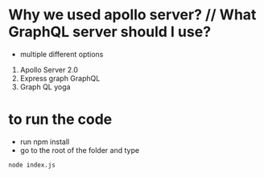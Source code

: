 # Why we used apollo server? //  What GraphQL server should I use? 

- multiple different options 
1. Apollo Server 2.0 
2. Express graph GraphQL
3. Graph QL yoga 




# to run the code

- run npm install
- go to the root of the folder and type

```
node index.js
```

